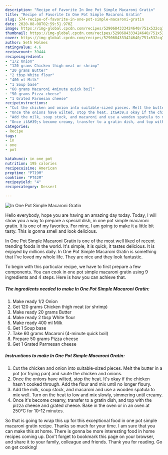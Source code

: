 ```yaml
---
description: "Recipe of Favorite In One Pot Simple Macaroni Gratin"
title: "Recipe of Favorite In One Pot Simple Macaroni Gratin"
slug: 574-recipe-of-favorite-in-one-pot-simple-macaroni-gratin
date: 2020-08-08T02:59:51.970Z
image: https://img-global.cpcdn.com/recipes/5290684333424640/751x532cq70/in-one-pot-simple-macaroni-gratin-recipe-main-photo.jpg
thumbnail: https://img-global.cpcdn.com/recipes/5290684333424640/751x532cq70/in-one-pot-simple-macaroni-gratin-recipe-main-photo.jpg
cover: https://img-global.cpcdn.com/recipes/5290684333424640/751x532cq70/in-one-pot-simple-macaroni-gratin-recipe-main-photo.jpg
author: Seth Holmes
ratingvalue: 4.6
reviewcount: 39444
recipeingredient:
- "1/2 Onion"
- "120 grams Chicken thigh meat or shrimp"
- "20 grams Butter"
- "2 tbsp White flour"
- "400 ml Milk"
- "1 Soup base"
- "60 grams Macaroni 4minute quick boil"
- "50 grams Pizza cheese"
- "1 Grated Parmesan cheese"
recipeinstructions:
- "Cut the chicken and onion into suitable-sized pieces. Melt the butter in a pot (or frying pan) and saute the chicken and onions."
- "Once the onions have wilted, stop the heat. It&#39;s okay if the chicken hasn&#39;t cooked through. Add the flour and mix until no longer floury."
- "Add the milk, soup stock, and macaroni and use a wooden spatula to mix well. Turn on the heat to low and mix slowly, simmering until creamy."
- "Once it&#39;s become creamy, transfer to a gratin dish, and top with the pizza cheese and grated cheese. Bake in the oven or in an oven at 250℃ for 10-12 minutes."
categories:
- Recipe
tags:
- in
- one
- pot

katakunci: in one pot 
nutrition: 195 calories
recipecuisine: American
preptime: "PT19M"
cooktime: "PT42M"
recipeyield: "4"
recipecategory: Dessert

---
```



![In One Pot Simple Macaroni Gratin](https://img-global.cpcdn.com/recipes/5290684333424640/751x532cq70/in-one-pot-simple-macaroni-gratin-recipe-main-photo.jpg)

Hello everybody, hope you are having an amazing day today. Today, I will show you a way to prepare a special dish, in one pot simple macaroni gratin. It is one of my favorites. For mine, I am going to make it a little bit tasty. This is gonna smell and look delicious.



In One Pot Simple Macaroni Gratin is one of the most well liked of recent trending foods in the world. It's simple, it is quick, it tastes delicious. It is enjoyed by millions daily. In One Pot Simple Macaroni Gratin is something that I've loved my whole life. They are nice and they look fantastic.


To begin with this particular recipe, we have to first prepare a few components. You can cook in one pot simple macaroni gratin using 9 ingredients and 4 steps. Here is how you can achieve that.

<!--inarticleads1-->

##### The ingredients needed to make In One Pot Simple Macaroni Gratin:

1. Make ready 1/2 Onion
1. Get 120 grams Chicken thigh meat (or shrimp)
1. Make ready 20 grams Butter
1. Make ready 2 tbsp White flour
1. Make ready 400 ml Milk
1. Get 1 Soup base
1. Take 60 grams Macaroni (4-minute quick boil)
1. Prepare 50 grams Pizza cheese
1. Get 1 Grated Parmesan cheese




<!--inarticleads2-->

##### Instructions to make In One Pot Simple Macaroni Gratin:

1. Cut the chicken and onion into suitable-sized pieces. Melt the butter in a pot (or frying pan) and saute the chicken and onions.
1. Once the onions have wilted, stop the heat. It&#39;s okay if the chicken hasn&#39;t cooked through. Add the flour and mix until no longer floury.
1. Add the milk, soup stock, and macaroni and use a wooden spatula to mix well. Turn on the heat to low and mix slowly, simmering until creamy.
1. Once it&#39;s become creamy, transfer to a gratin dish, and top with the pizza cheese and grated cheese. Bake in the oven or in an oven at 250℃ for 10-12 minutes.




So that is going to wrap this up for this exceptional food in one pot simple macaroni gratin recipe. Thanks so much for your time. I am sure that you can make this at home. There is gonna be more interesting food in home recipes coming up. Don't forget to bookmark this page on your browser, and share it to your family, colleague and friends. Thank you for reading. Go on get cooking!
